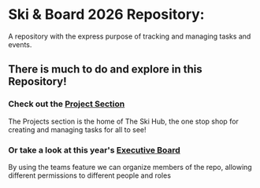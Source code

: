 # Ski & Board 2026 Repository:
A repository with the express purpose of tracking and managing tasks and events.

## There is much to do and explore in this Repository!
### Check out the [Project Section](https://github.com/orgs/URI-Alpine/projects/1/views/1)
  The Projects section is the home of The Ski Hub, the one stop shop for creating and managing tasks for all to see!

### Or take a look at this year's [Executive Board](https://github.com/orgs/URI-Alpine/teams/eboard-2026)
  By using the teams feature we can organize members of the repo, allowing different permissions to different people and roles



